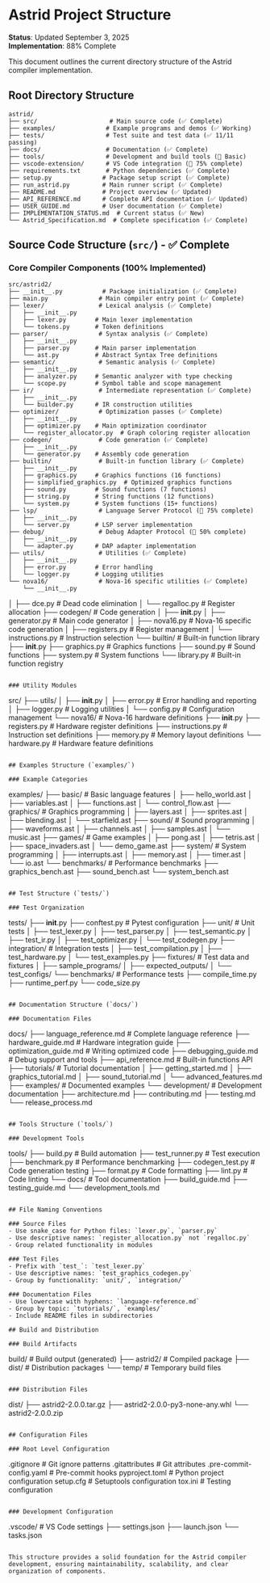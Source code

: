 # Astrid Project Structure

**Status**: Updated September 3, 2025  
**Implementation**: 88% Complete  

This document outlines the current directory structure of the Astrid compiler implementation.

## Root Directory Structure

```
astrid/
├── src/                    # Main source code (✅ Complete)
├── examples/              # Example programs and demos (✅ Working)
├── tests/                 # Test suite and test data (✅ 11/11 passing)
├── docs/                  # Documentation (✅ Complete)
├── tools/                 # Development and build tools (🚧 Basic)
├── vscode-extension/      # VS Code integration (🚧 75% complete)
├── requirements.txt       # Python dependencies (✅ Complete)
├── setup.py              # Package setup script (✅ Complete)
├── run_astrid.py         # Main runner script (✅ Complete)
├── README.md             # Project overview (✅ Updated)
├── API_REFERENCE.md      # Complete API documentation (✅ Updated)
├── USER_GUIDE.md         # User documentation (✅ Complete)
├── IMPLEMENTATION_STATUS.md  # Current status (✅ New)
└── Astrid_Specification.md  # Complete specification (✅ Complete)
```

## Source Code Structure (`src/`) - ✅ Complete

### Core Compiler Components (100% Implemented)
```
src/astrid2/
├── __init__.py           # Package initialization (✅ Complete)
├── main.py              # Main compiler entry point (✅ Complete)
├── lexer/               # Lexical analysis (✅ Complete)
│   ├── __init__.py
│   ├── lexer.py        # Main lexer implementation
│   └── tokens.py       # Token definitions
├── parser/              # Syntax analysis (✅ Complete)
│   ├── __init__.py
│   ├── parser.py       # Main parser implementation
│   └── ast.py          # Abstract Syntax Tree definitions
├── semantic/            # Semantic analysis (✅ Complete)
│   ├── __init__.py
│   ├── analyzer.py     # Semantic analyzer with type checking
│   └── scope.py        # Symbol table and scope management
├── ir/                  # Intermediate representation (✅ Complete)
│   ├── __init__.py
│   └── builder.py      # IR construction utilities
├── optimizer/           # Optimization passes (✅ Complete)
│   ├── __init__.py
│   ├── optimizer.py    # Main optimization coordinator
│   └── register_allocator.py  # Graph coloring register allocation
├── codegen/             # Code generation (✅ Complete)
│   ├── __init__.py
│   └── generator.py    # Assembly code generation
├── builtin/             # Built-in function library (✅ Complete)
│   ├── __init__.py
│   ├── graphics.py     # Graphics functions (16 functions)
│   ├── simplified_graphics.py  # Optimized graphics functions
│   ├── sound.py        # Sound functions (7 functions)
│   ├── string.py       # String functions (12 functions)
│   └── system.py       # System functions (15+ functions)
├── lsp/                 # Language Server Protocol (🚧 75% complete)
│   ├── __init__.py
│   └── server.py       # LSP server implementation
├── debug/               # Debug Adapter Protocol (🚧 50% complete)
│   ├── __init__.py
│   └── adapter.py      # DAP adapter implementation
├── utils/               # Utilities (✅ Complete)
│   ├── __init__.py
│   ├── error.py        # Error handling
│   └── logger.py       # Logging utilities
└── nova16/              # Nova-16 specific utilities (✅ Complete)
    └── __init__.py
```
│   ├── dce.py            # Dead code elimination
│   └── regalloc.py       # Register allocation
├── codegen/               # Code generation
│   ├── __init__.py
│   ├── generator.py      # Main code generator
│   ├── nova16.py         # Nova-16 specific code generation
│   ├── registers.py      # Register management
│   └── instructions.py   # Instruction selection
└── builtin/               # Built-in function library
    ├── __init__.py
    ├── graphics.py       # Graphics functions
    ├── sound.py          # Sound functions
    ├── system.py         # System functions
    └── library.py        # Built-in function registry
```

### Utility Modules
```
src/
├── utils/
│   ├── __init__.py
│   ├── error.py          # Error handling and reporting
│   ├── logger.py         # Logging utilities
│   └── config.py         # Configuration management
└── nova16/               # Nova-16 hardware definitions
    ├── __init__.py
    ├── registers.py      # Hardware register definitions
    ├── instructions.py   # Instruction set definitions
    ├── memory.py         # Memory layout definitions
    └── hardware.py       # Hardware feature definitions
```

## Examples Structure (`examples/`)

### Example Categories
```
examples/
├── basic/                # Basic language features
│   ├── hello_world.ast
│   ├── variables.ast
│   ├── functions.ast
│   └── control_flow.ast
├── graphics/             # Graphics programming
│   ├── layers.ast
│   ├── sprites.ast
│   ├── blending.ast
│   └── starfield.ast
├── sound/                # Sound programming
│   ├── waveforms.ast
│   ├── channels.ast
│   ├── samples.ast
│   └── music.ast
├── games/                # Game examples
│   ├── pong.ast
│   ├── tetris.ast
│   ├── space_invaders.ast
│   └── demo_game.ast
├── system/               # System programming
│   ├── interrupts.ast
│   ├── memory.ast
│   ├── timer.ast
│   └── io.ast
└── benchmarks/           # Performance benchmarks
    ├── graphics_bench.ast
    ├── sound_bench.ast
    └── system_bench.ast
```

## Test Structure (`tests/`)

### Test Organization
```
tests/
├── __init__.py
├── conftest.py           # Pytest configuration
├── unit/                 # Unit tests
│   ├── test_lexer.py
│   ├── test_parser.py
│   ├── test_semantic.py
│   ├── test_ir.py
│   ├── test_optimizer.py
│   └── test_codegen.py
├── integration/          # Integration tests
│   ├── test_compilation.py
│   ├── test_hardware.py
│   └── test_examples.py
├── fixtures/             # Test data and fixtures
│   ├── sample_programs/
│   ├── expected_outputs/
│   └── test_configs/
└── benchmarks/           # Performance tests
    ├── compile_time.py
    ├── runtime_perf.py
    └── code_size.py
```

## Documentation Structure (`docs/`)

### Documentation Files
```
docs/
├── language_reference.md     # Complete language reference
├── hardware_guide.md         # Hardware integration guide
├── optimization_guide.md     # Writing optimized code
├── debugging_guide.md        # Debug support and tools
├── api_reference.md          # Built-in functions API
├── tutorials/                # Tutorial documentation
│   ├── getting_started.md
│   ├── graphics_tutorial.md
│   ├── sound_tutorial.md
│   └── advanced_features.md
├── examples/                 # Documented examples
└── development/              # Development documentation
    ├── architecture.md
    ├── contributing.md
    ├── testing.md
    └── release_process.md
```

## Tools Structure (`tools/`)

### Development Tools
```
tools/
├── build.py              # Build automation
├── test_runner.py        # Test execution
├── benchmark.py          # Performance benchmarking
├── codegen_test.py       # Code generation testing
├── format.py             # Code formatting
├── lint.py               # Code linting
└── docs/                 # Tool documentation
    ├── build_guide.md
    ├── testing_guide.md
    └── development_tools.md
```

## File Naming Conventions

### Source Files
- Use snake_case for Python files: `lexer.py`, `parser.py`
- Use descriptive names: `register_allocation.py` not `regalloc.py`
- Group related functionality in modules

### Test Files
- Prefix with `test_`: `test_lexer.py`
- Use descriptive names: `test_graphics_codegen.py`
- Group by functionality: `unit/`, `integration/`

### Documentation Files
- Use lowercase with hyphens: `language-reference.md`
- Group by topic: `tutorials/`, `examples/`
- Include README files in subdirectories

## Build and Distribution

### Build Artifacts
```
build/                    # Build output (generated)
├── astrid2/             # Compiled package
├── dist/                # Distribution packages
└── temp/                # Temporary build files
```

### Distribution Files
```
dist/
├── astrid2-2.0.0.tar.gz
├── astrid2-2.0.0-py3-none-any.whl
└── astrid2-2.0.0.zip
```

## Configuration Files

### Root Level Configuration
```
.gitignore               # Git ignore patterns
.gitattributes          # Git attributes
.pre-commit-config.yaml # Pre-commit hooks
pyproject.toml          # Python project configuration
setup.cfg              # Setuptools configuration
tox.ini                # Testing configuration
```

### Development Configuration
```
.vscode/                 # VS Code settings
├── settings.json
├── launch.json
└── tasks.json
```

This structure provides a solid foundation for the Astrid compiler development, ensuring maintainability, scalability, and clear organization of components.
